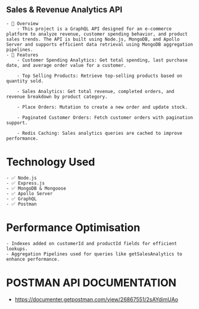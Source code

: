 ## Sales & Revenue Analytics API

    - 📌 Overview
        - This project is a GraphQL API designed for an e-commerce platform to analyze revenue, customer spending behavior, and product sales trends. The API is built using Node.js, MongoDB, and Apollo Server and supports efficient data retrieval using MongoDB aggregation pipelines.
    - 🚀 Features
        - Customer Spending Analytics: Get total spending, last purchase date, and average order value for a customer.

        - Top Selling Products: Retrieve top-selling products based on quantity sold.

        - Sales Analytics: Get total revenue, completed orders, and revenue breakdown by product category.

        - Place Orders: Mutation to create a new order and update stock.

        - Paginated Customer Orders: Fetch customer orders with pagination support.

        - Redis Caching: Sales analytics queries are cached to improve performance.

# Technology Used
    - ✅ Node.js
    - ✅ Express.js
    - ✅ MongoDB & Mongoose
    - ✅ Apollo Server
    - ✅ GraphQL
    - ✅ Postman

# Performance Optimisation
    - Indexes added on customerId and productId fields for efficient lookups.
    - Aggregation Pipelines used for queries like getSalesAnalytics to enhance performance.

# POSTMAN API DOCUMENTATION
 - https://documenter.getpostman.com/view/26867551/2sAYdimUAo